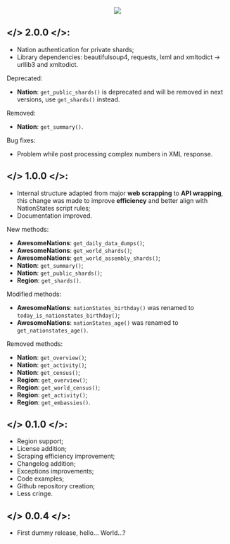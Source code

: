 <p align="center">
  <img src="https://i.imgur.com/apn9Y52.png" />
</p>

## </> 2.0.0 </>:

- Nation authentication for private shards;
- Library dependencies: beautifulsoup4, requests, lxml and xmltodict -> urllib3 and xmltodict.

Deprecated:
- **Nation**: `get_public_shards()` is deprecated and will be removed in next versions, use `get_shards()` instead.

Removed:
- **Nation**: `get_summary()`.

Bug fixes:
- Problem while post processing complex numbers in XML response.

## </> 1.0.0 </>:

- Internal structure adapted from major **web scrapping** to **API wrapping**, this change was made to improve **efficiency** and better align with NationStates script rules;
- Documentation improved.

New methods:
- **AwesomeNations**: `get_daily_data_dumps()`;
- **AwesomeNations**: `get_world_shards()`;
- **AwesomeNations**: `get_world_assembly_shards()`;
- **Nation**: `get_summary()`;
- **Nation**: `get_public_shards()`;
- **Region**: `get_shards()`.

Modified methods:
- **AwesomeNations**: `nationStates_birthday()` was renamed to `today_is_nationstates_birthday()`;
- **AwesomeNations**: `nationStates_age()` was renamed to `get_nationstates_age()`.

Removed methods:
- **Nation**: `get_overview()`;
- **Nation**: `get_activity()`;
- **Nation**: `get_census()`;
- **Region**: `get_overview()`;
- **Region**: `get_world_census()`;
- **Region**: `get_activity()`;
- **Region**: `get_embassies()`.

## </> 0.1.0 </>:

- Region support;
- License addition;
- Scraping efficiency improvement;
- Changelog addition;
- Exceptions improvements;
- Code examples;
- Github repository creation;
- Less cringe.

## </> 0.0.4 </>:

- First dummy release, hello... World...?